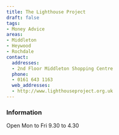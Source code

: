 ```yaml
---
title: The Lighthouse Project
draft: false
tags:
- Money Advice 
areas:
- Middleton
- Heywood
- Rochdale
contact:
  addresses:
  - 2nd Floor Middleton Shopping Centre
  phone:
  - 0161 643 1163
  web_addresses:
  - http://www.lighthouseproject.org.uk
---
```


### Information
Open Mon to Fri 9.30 to 4.30